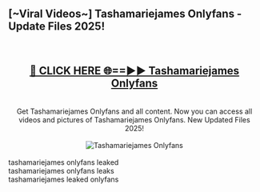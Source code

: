 <h2>[~Viral Videos~] Tashamariejames Onlyfans - Update Files 2025!</h2>
<br>
<div align="center">
<h2><a href="https://betterlinks.top/A2PfLJ" rel="nofollow">🔴 CLICK HERE 🌐==►► Tashamariejames Onlyfans</a></h2>
<br>
Get Tashamariejames Onlyfans and all content. Now you can access all videos and pictures of Tashamariejames Onlyfans. New Updated Files 2025!
<br>
<br>
<a href="https://betterlinks.top/A2PfLJ" rel="nofollow" data-target="animated-image.originalLink"><img src="https://i.ibb.co.com/WyWwxjT/player-gif2.gif" alt="Tashamariejames Onlyfans" style="max-width: 100%; display: inline-block;" data-target="animated-image.originalImage"></a>
</div>
<br>
tashamariejames onlyfans leaked<br>
tashamariejames onlyfans leaks<br>
tashamariejames leaked onlyfans